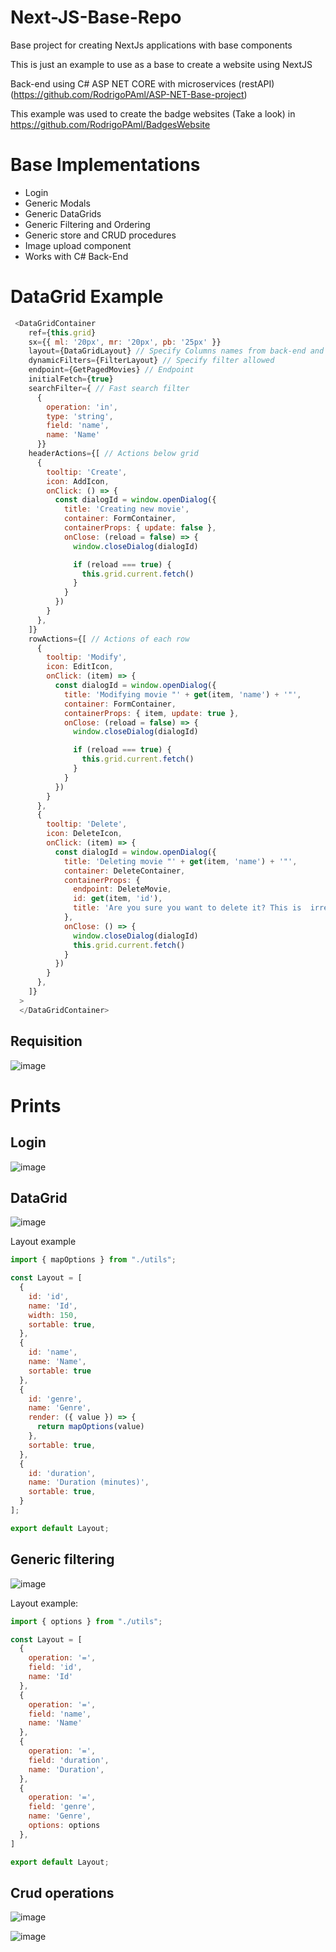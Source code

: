 # Next-JS-Base-Repo
Base project for creating NextJs applications with base components

This is just an example to use as a base to create a website using NextJS 

Back-end using C# ASP NET CORE with microservices (restAPI) (https://github.com/RodrigoPAml/ASP-NET-Base-project)

This example was used to create the badge websites (Take a look) in https://github.com/RodrigoPAml/BadgesWebsite

# Base Implementations

  - Login
  - Generic Modals
  - Generic DataGrids
  - Generic Filtering and Ordering
  - Generic store and CRUD procedures
  - Image upload component
  - Works with C# Back-End 

# DataGrid Example

```js
 <DataGridContainer
    ref={this.grid}
    sx={{ ml: '20px', mr: '20px', pb: '25px' }}
    layout={DataGridLayout} // Specify Columns names from back-end and more
    dynamicFilters={FilterLayout} // Specify filter allowed 
    endpoint={GetPagedMovies} // Endpoint
    initialFetch={true}
    searchFilter={ // Fast search filter
      {
        operation: 'in',
        type: 'string',
        field: 'name',
        name: 'Name'
      }}
    headerActions={[ // Actions below grid
      {
        tooltip: 'Create',
        icon: AddIcon,
        onClick: () => {
          const dialogId = window.openDialog({
            title: 'Creating new movie',
            container: FormContainer,
            containerProps: { update: false },
            onClose: (reload = false) => {
              window.closeDialog(dialogId)

              if (reload === true) {
                this.grid.current.fetch()
              }
            }
          })
        }
      },
    ]}
    rowActions={[ // Actions of each row
      {
        tooltip: 'Modify',
        icon: EditIcon,
        onClick: (item) => {
          const dialogId = window.openDialog({
            title: 'Modifying movie "' + get(item, 'name') + '"',
            container: FormContainer,
            containerProps: { item, update: true },
            onClose: (reload = false) => {
              window.closeDialog(dialogId)

              if (reload === true) {
                this.grid.current.fetch()
              }
            }
          })
        }
      },
      {
        tooltip: 'Delete',
        icon: DeleteIcon,
        onClick: (item) => {
          const dialogId = window.openDialog({
            title: 'Deleting movie "' + get(item, 'name') + '"',
            container: DeleteContainer,
            containerProps: {
              endpoint: DeleteMovie,
              id: get(item, 'id'),
              title: 'Are you sure you want to delete it? This is  irreversible!'
            },
            onClose: () => {
              window.closeDialog(dialogId)
              this.grid.current.fetch()
            }
          })
        }
      },
    ]}
  >
  </DataGridContainer>
```

## Requisition

![image](https://github.com/RodrigoPAml/Next-JS-Base-Repo/assets/41243039/a973c60b-c3df-4d26-8f88-7be9cf1b6a07)

# Prints

## Login

![image](https://github.com/RodrigoPAml/Next-JS-Base-Repo/assets/41243039/182d1964-2f0b-46fd-ac30-80a441c09b35)


## DataGrid

![image](https://github.com/RodrigoPAml/Next-JS-Base-Repo/assets/41243039/88d656be-997a-4ecd-8633-698cd3f19e2b)

Layout example

```js
import { mapOptions } from "./utils";

const Layout = [
  {
    id: 'id',
    name: 'Id',
    width: 150,
    sortable: true,
  },
  {
    id: 'name',
    name: 'Name',
    sortable: true
  },
  {
    id: 'genre',
    name: 'Genre',
    render: ({ value }) => {
      return mapOptions(value)
    },
    sortable: true,
  },
  {
    id: 'duration',
    name: 'Duration (minutes)',
    sortable: true,
  }
];

export default Layout;
```

## Generic filtering

![image](https://github.com/RodrigoPAml/Next-JS-Base-Repo/assets/41243039/4b665d21-6abe-4bb4-9192-80c8403427ea)

Layout example:

```js
import { options } from "./utils";

const Layout = [
  {
    operation: '=',
    field: 'id',
    name: 'Id'
  },
  {
    operation: '=',
    field: 'name',
    name: 'Name'
  },
  {
    operation: '=',
    field: 'duration',
    name: 'Duration',
  },
  {
    operation: '=',
    field: 'genre',
    name: 'Genre',
    options: options
  },
]

export default Layout;
```

## Crud operations

![image](https://github.com/RodrigoPAml/Next-JS-Base-Repo/assets/41243039/49f3fd4b-aad1-46e4-a295-1972d028513e)

![image](https://github.com/RodrigoPAml/Next-JS-Base-Repo/assets/41243039/4600c69d-7fa9-4ba5-80c7-41ccd0eaec56)

